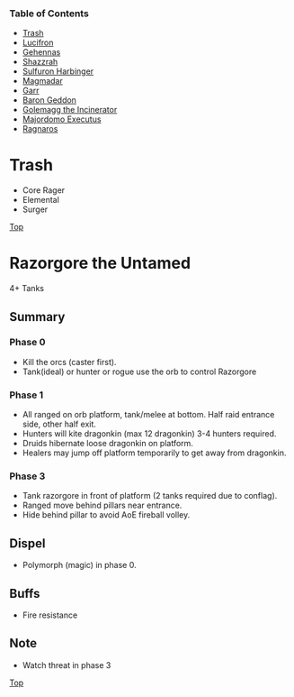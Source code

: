 ### Table of Contents

* [Trash](#Trash)
* [Lucifron](#Lucifron)
* [Gehennas](#Gehennas)
* [Shazzrah](#Shazzrah)
* [Sulfuron Harbinger](#Sulfuron-Harbinger)
* [Magmadar](#Magmadar)
* [Garr](#Garr)
* [Baron Geddon](#Baron-Geddon)
* [Golemagg the Incinerator](#Golemagg-the-Incinerator)
* [Majordomo Executus](#Majordomo-Executus)
* [Ragnaros](#Ragnaros)


Trash
=========================================================================================
* Core Rager
* Elemental
* Surger

[Top](#Table-of-contents)


Razorgore the Untamed
=========================================================================================

4+ Tanks

## Summary

### Phase 0
* Kill the orcs (caster first).
* Tank(ideal) or hunter or rogue use the orb to control Razorgore

### Phase 1
* All ranged on orb platform, tank/melee at bottom. Half raid entrance side, other half exit.
* Hunters will kite dragonkin (max 12 dragonkin) 3-4 hunters required.
* Druids hibernate loose dragonkin on platform.
* Healers may jump off platform temporarily to get away from dragonkin.

### Phase 3
* Tank razorgore in front of platform (2 tanks required due to conflag).
* Ranged move behind pillars near entrance.
* Hide behind pillar to avoid AoE fireball volley.

## Dispel
* Polymorph (magic) in phase 0.

## Buffs
* Fire resistance

## Note
* Watch threat in phase 3

[Top](#Table-of-contents)

